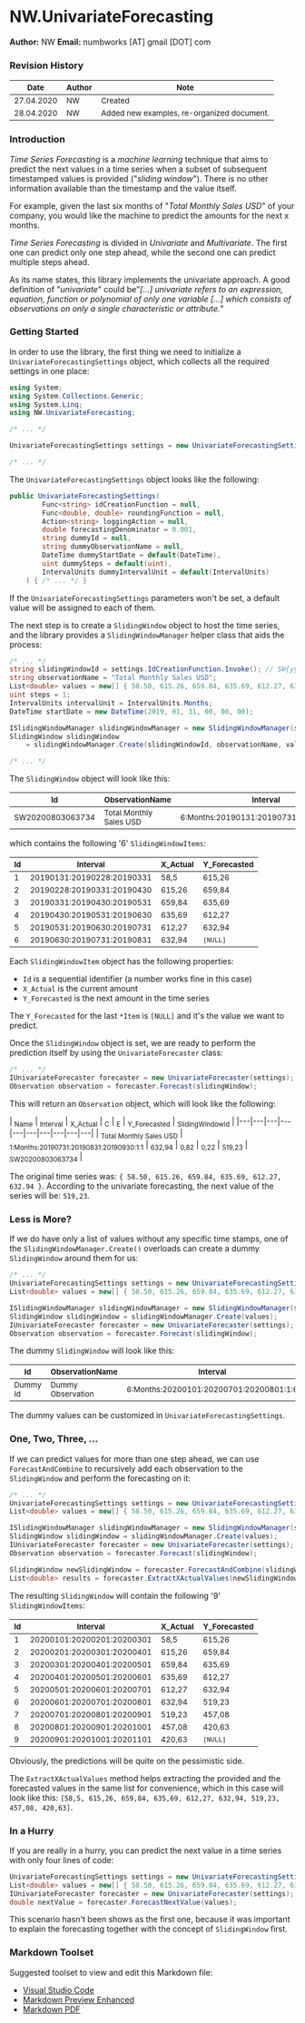 # NW.UnivariateForecasting

**Author:** NW
**Email:** numbworks [AT] gmail [DOT] com

### Revision History

| <sub>Date</sub> | <sub>Author</sub> | <sub>Note</sub> |
|---|---|---|
| <sub>27.04.2020</sub> | <sub>NW</sub> | <sub>Created</sub> |
| <sub>28.04.2020</sub> | <sub>NW</sub> | <sub>Added new examples, re-organized document.</sub> |

### Introduction

*Time Series Forecasting* is a *machine learning* technique that aims to predict the next values in a time series when a subset of subsequent timestamped values is provided ("*sliding window*"). There is no other information available than the timestamp and the value itself.

For example, given the last six months of "*Total Monthly Sales USD*" of your company, you would like the machine to predict the amounts for the next x months. 

*Time Series Forecasting* is divided in *Univariate* and *Multivariate*. 
The first one can predict only one step ahead, while the second one can predict multiple steps ahead. 

As its name states, this library implements the univariate approach. 
A good definition of "*univariate*" could be"*[...] univariate refers to an expression, equation, function or polynomial of only one variable [...] which consists of observations on only a single characteristic or attribute.*"

### Getting Started 

In order to use the library, the first thing we need to initialize a `UnivariateForecastingSettings` object, which collects all the required settings in one place:

```csharp
using System;
using System.Collections.Generic;
using System.Linq;
using NW.UnivariateForecasting;

/* ... */

UnivariateForecastingSettings settings = new UnivariateForecastingSettings();

/* ... */
```

The `UnivariateForecastingSettings` object looks like the following:

```csharp
public UnivariateForecastingSettings(
        Func<string> idCreationFunction = null,
        Func<double, double> roundingFunction = null,
        Action<string> loggingAction = null,
        double forecastingDenominator = 0.001,
        string dummyId = null,
        string dummyObservationName = null,
        DateTime dummyStartDate = default(DateTime),
        uint dummySteps = default(uint),
        IntervalUnits dummyIntervalUnit = default(IntervalUnits)
    ) { /* ... */ }
```

If the `UnivariateForecastingSettings` parameters won't be set, a default value will be assigned to each of them.

The next step is to create a `SlidingWindow` object to host the time series, and the library provides a  `SlidingWindowManager` helper class that aids the process: 

```csharp
/* ... */
string slidingWindowId = settings.IdCreationFunction.Invoke(); // SW{yyyyMMddhhmmsss}
string observationName = "Total Monthly Sales USD";
List<double> values = new[] { 58.50, 615.26, 659.84, 635.69, 612.27, 632.94 }.ToList();
uint steps = 1;
IntervalUnits intervalUnit = IntervalUnits.Months;
DateTime startDate = new DateTime(2019, 01, 31, 00, 00, 00);

ISlidingWindowManager slidingWindowManager = new SlidingWindowManager(settings);
SlidingWindow slidingWindow 
    = slidingWindowManager.Create(slidingWindowId, observationName, values, steps, intervalUnit, startDate);

/* ... */
```

The `SlidingWindow` object will look like this:

| <sub>Id</sub> | <sub>ObservationName</sub> | <sub>Interval</sub> | <sub>Items</sub> | 
|---|---|---|---|
| <sub>SW20200803063734</sub> | <sub>Total Monthly Sales USD</sub> | <sub>6:Months:20190131:20190731:20190831:1:6</sub> | <sub>6</sub> |

which contains the following '6' `SlidingWindowItems`:

| <sub>Id</sub> | <sub>Interval</sub> | <sub>X_Actual</sub> | <sub>Y_Forecasted</sub> |
|---|---|---|---|
| <sub>1</sub> | <sub>20190131:20190228:20190331</sub> | <sub>58,5</sub> | <sub>615,26</sub> |
| <sub>2</sub> | <sub>20190228:20190331:20190430</sub> | <sub>615,26</sub> | <sub>659,84</sub> |
| <sub>3</sub> | <sub>20190331:20190430:20190531</sub> | <sub>659,84</sub> | <sub>635,69</sub> | 
| <sub>4</sub> | <sub>20190430:20190531:20190630</sub> | <sub>635,69</sub> | <sub>612,27</sub> |
| <sub>5</sub> | <sub>20190531:20190630:20190731</sub> | <sub>612,27</sub> | <sub>632,94</sub> |
| <sub>6</sub> | <sub>20190630:20190731:20190831</sub> | <sub>632,94</sub> | <sub>`[NULL]`</sub> |

Each `SlidingWindowItem` object has the following properties:

- `Id` is a sequential identifier (a number works fine in this case)
- `X_Actual` is the current amount
- `Y_Forecasted` is the next amount in the time series

The `Y_Forecasted` for the last `*Item` is `[NULL]` and it's the value we want to predict.

Once the `SlidingWindow` object is set, we are ready to perform the prediction itself by using the `UnivariateForecaster` class:

```csharp
/* ... */
IUnivariateForecaster forecaster = new UnivariateForecaster(settings);
Observation observation = forecaster.Forecast(slidingWindow);
```

This will return an `Observation` object, which will look like the following:

| <sub>Name</sub> | <sub>Interval</sub> | <sub>X_Actual</sub> | <sub>C</sub> | <sub>E</sub> | <sub>Y_Forecasted</sub> | <sub>SlidingWindowId</sub> |
|---|---|---|---|---|---|---|---|---|---|
| <sub>Total Monthly Sales USD</sub> | <sub>1:Months:20190731:20190831:20190930:1:1</sub> | <sub>632,94</sub> | <sub>0,82</sub> | <sub>0,22</sub> | <sub>519,23</sub> | <sub>SW20200803063734</sub> |

The original time series was: `{ 58.50, 615.26, 659.84, 635.69, 612.27, 632.94 }`.
According to the univariate forecasting, the next value of the series will be: `519,23`.

### Less is More?

If we do have only a list of values without any specific time stamps, one of the `SlidingWindowManager.Create()` overloads can create a dummy `SlidingWindow` around them for us:

```csharp
/* ... */
UnivariateForecastingSettings settings = new UnivariateForecastingSettings();
List<double> values = new[] { 58.50, 615.26, 659.84, 635.69, 612.27, 632.94 }.ToList();

ISlidingWindowManager slidingWindowManager = new SlidingWindowManager(settings);
SlidingWindow slidingWindow = slidingWindowManager.Create(values);
IUnivariateForecaster forecaster = new UnivariateForecaster(settings);
Observation observation = forecaster.Forecast(slidingWindow);
```
The dummy `SlidingWindow` will look like this:

| <sub>Id</sub> | <sub>ObservationName</sub> | <sub>Interval</sub> | <sub>Items</sub> | 
|---|---|---|---|
| <sub>Dummy Id</sub> | <sub>Dummy Observation</sub> | <sub>6:Months:20200101:20200701:20200801:1:6</sub> | <sub>6</sub> |

The dummy values can be customized in `UnivariateForecastingSettings`.

### One, Two, Three, ...

If we can predict values for more than one step ahead, we can use `ForecastAndCombine` to recursively add each observation to the `SlidingWindow` and perform the forecasting on it:

```csharp
/* ... */
UnivariateForecastingSettings settings = new UnivariateForecastingSettings();
List<double> values = new[] { 58.50, 615.26, 659.84, 635.69, 612.27, 632.94 }.ToList();

ISlidingWindowManager slidingWindowManager = new SlidingWindowManager(settings);
SlidingWindow slidingWindow = slidingWindowManager.Create(values);
IUnivariateForecaster forecaster = new UnivariateForecaster(settings);
Observation observation = forecaster.Forecast(slidingWindow);

SlidingWindow newSlidingWindow = forecaster.ForecastAndCombine(slidingWindow, 3);
List<double> results = forecaster.ExtractXActualValues(newSlidingWindow);
```

The resulting `SlidingWindow` will contain the following '9' `SlidingWindowItems`:

| <sub>Id</sub> | <sub>Interval</sub> | <sub>X_Actual</sub> | <sub>Y_Forecasted</sub> |
|---|---|---|---|
| <sub>1</sub> | <sub>20200101:20200201:20200301</sub> | <sub>58,5</sub> | <sub>615,26</sub> |
| <sub>2</sub> | <sub>20200201:20200301:20200401</sub> | <sub>615,26</sub> | <sub>659,84</sub> |
| <sub>3</sub> | <sub>20200301:20200401:20200501</sub> | <sub>659,84</sub> | <sub>635,69</sub> | 
| <sub>4</sub> | <sub>20200401:20200501:20200601</sub> | <sub>635,69</sub> | <sub>612,27</sub> |
| <sub>5</sub> | <sub>20200501:20200601:20200701</sub> | <sub>612,27</sub> | <sub>632,94</sub> |
| <sub>6</sub> | <sub>20200601:20200701:20200801</sub> | <sub>632,94</sub> | <sub>519,23</sub> |
| <sub>7</sub> | <sub>20200701:20200801:20200901</sub> | <sub>519,23</sub> | <sub>457,08</sub> |
| <sub>8</sub> | <sub>20200801:20200901:20201001</sub> | <sub>457,08</sub> | <sub>420,63</sub> |
| <sub>9</sub> | <sub>20200901:20201001:20201101</sub> | <sub>420,63</sub> | <sub>`[NULL]`</sub> |

Obviously, the predictions will be quite on the pessimistic side.

The `ExtractXActualValues` method helps extracting the provided and the forecasted values in the same list for convenience, which in this case will look like this: `[58,5, 615,26, 659,84, 635,69, 612,27, 632,94, 519,23, 457,08, 420,63]`.

### In a Hurry

If you are really in a hurry, you can predict the next value in a time series with only four lines of code:

```csharp
UnivariateForecastingSettings settings = new UnivariateForecastingSettings();
List<double> values = new[] { 58.50, 615.26, 659.84, 635.69, 612.27, 632.94 }.ToList();
IUnivariateForecaster forecaster = new UnivariateForecaster(settings);
double nextValue = forecaster.ForecastNextValue(values);
```

This scenario hasn't been shows as the first one, because it was important to explain the forecasting together with the concept of `SlidingWindow` first.

### Markdown Toolset

Suggested toolset to view and edit this Markdown file:

- [Visual Studio Code](https://code.visualstudio.com/)
- [Markdown Preview Enhanced](https://marketplace.visualstudio.com/items?itemName=shd101wyy.markdown-preview-enhanced)
- [Markdown PDF](https://marketplace.visualstudio.com/items?itemName=yzane.markdown-pdf)
